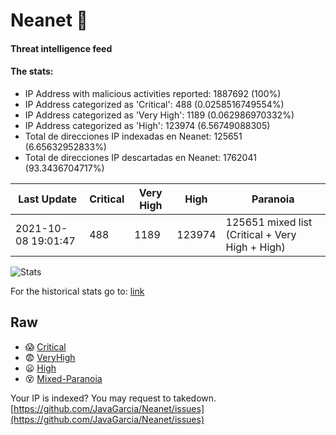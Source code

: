 # Neanet :hocho:
#### Threat intelligence feed
#### The stats:

- IP Address with malicious activities reported: 1887692 (100%)
- IP Address categorized as 'Critical':  488 (0.0258516749554%)
- IP Address categorized as 'Very High':  1189 (0.062986970332%)
- IP Address categorized as 'High':  123974 (6.56749088305)
- Total de direcciones IP indexadas en Neanet:  125651 (6.65632952833%)
- Total de direcciones IP descartadas en Neanet:  1762041 (93.3436704717%)

| Last Update | Critical | Very High | High | Paranoia |
| --- | --- | --- | --- | --- |
| 2021-10-08 19:01:47 | 488 | 1189 | 123974 | 125651 mixed list (Critical + Very High + High)|

![Stats](https://docs.google.com/spreadsheets/d/e/2PACX-1vSnaNMIXVabIpDJjufMlzH7poXnshF3mgd8Is1g9ytUEzVsP5my4Trn8f-xkoLLQ38xpL3HtmUexLo6/pubchart?oid=501124687&format=image)

For the historical stats go to: [link](/stats.csv)
## Raw
- :scream: [Critical](https://raw.githubusercontent.com/JavaGarcia/Neanet/master/blacklists/neanet_critical.txt)
- :fearful: [VeryHigh](https://raw.githubusercontent.com/JavaGarcia/Neanet/master/blacklists/neanet_veryHigh.txtt)
- :frowning: [High](https://raw.githubusercontent.com/JavaGarcia/Neanet/master/blacklists/neanet_high.txt)
- :dizzy_face: [Mixed-Paranoia](https://raw.githubusercontent.com/JavaGarcia/Neanet/master/blacklists/neanet_all.txt)


Your IP is indexed? You may request to takedown. [https://github.com/JavaGarcia/Neanet/issues](https://github.com/JavaGarcia/Neanet/issues)








































































































































































































































































































































































































































































































































































































































































































































































































































































































































































































































































































































































































































































































































































































































































































































































































































































































































































































































































































































































































































































































































































































































































































































































































































































































































































































































































































































































































































































































































































































































































































































































































































































































































































































































































































































































































































































































































































































































































































































































































































































































































































































































































































































































































































































































































































































































































































































































































































































































































































































































































































































































































































































































































































































































































































































































































































































































































































































































































































































































































































































































































































































































































































































































































































































































































































































































































































































































































































































































































































































































































































































































































































































































































































































































































































































































































































































































































































































































































































































































































































































































































































































































































































































































































































































































































































































































































































































































































































































































































































































































































































































































































































































































































































































































































































































